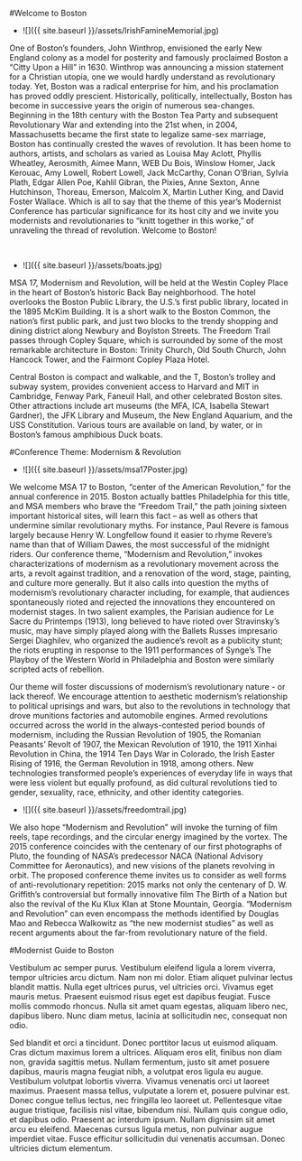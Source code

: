 
<div class="padder" id="begin">
</div>

#Welcome to Boston

* ![]({{ site.baseurl }}/assets/IrishFamineMemorial.jpg)

One of Boston’s founders, John Winthrop, envisioned the early New England colony as a model for posterity and famously proclaimed Boston a “Citty Upon a Hill” in 1630. Winthrop was announcing a mission statement for a Christian utopia, one we would hardly understand as revolutionary today. Yet, Boston was a radical enterprise for him, and his proclamation has proved oddly prescient. Historically, politically, intellectually, Boston has become in successive years the origin of numerous sea-changes. Beginning in the 18th century with the Boston Tea Party and subsequent Revolutionary War and extending into the 21st when, in 2004, Massachusetts became the first state to legalize same-sex marriage, Boston has continually crested the waves of revolution. It has been home to authors, artists, and scholars as varied as Louisa May Aclott, Phyllis Wheatley, Aerosmith, Aimee Mann, WEB Du Bois, Winslow Homer, Jack Kerouac, Amy Lowell, Robert Lowell, Jack McCarthy, Conan O’Brian, Sylvia Plath, Edgar Allen Poe, Kahlil Gibran, the Pixies, Anne Sexton, Anne Hutchinson, Thoreau, Emerson, Malcolm X, Martin Luther King, and David Foster Wallace. Which is all to say that the theme of this year’s Modernist Conference has particular significance for its host city and we invite you modernists and revolutionaries to “knitt together in this worke,” of unraveling the thread of revolution. Welcome to Boston!

<br>

* ![]({{ site.baseurl }}/assets/boats.jpg)

MSA 17, Modernism and Revolution, will be held at the Westin Copley Place in the heart of Boston’s historic Back Bay neighborhood. The hotel overlooks the Boston Public Library, the U.S.’s first public library, located in the 1895 McKim Building. It is a short walk to the Boston Common, the nation’s first public park, and just two blocks to the trendy shopping and dining district along Newbury and Boylston Streets. The Freedom Trail passes through Copley Square, which is surrounded by some of the most remarkable architecture in Boston: Trinity Church, Old South Church, John Hancock Tower, and the Fairmont Copley Plaza Hotel.

Central Boston is compact and walkable, and the T, Boston’s trolley and subway system, provides convenient access to Harvard and MIT in Cambridge, Fenway Park, Faneuil Hall, and other celebrated Boston sites. Other attractions include art museums (the MFA, ICA, Isabella Stewart Gardner), the JFK Library and Museum, the New England Aquarium, and the USS Constitution. Various tours are available on land, by water, or in Boston’s famous amphibious Duck boats.

#Conference Theme: Modernism & Revolution

* ![]({{ site.baseurl }}/assets/msa17Poster.jpg)

We welcome MSA 17 to Boston, “center of the American Revolution,” for the annual conference in 2015. Boston actually battles Philadelphia for this title, and MSA members who brave the “Freedom Trail,” the path joining sixteen important historical sites, will learn this fact – as well as others that undermine similar revolutionary myths. For instance, Paul Revere is famous largely because Henry W. Longfellow found it easier to rhyme Revere’s name than that of William Dawes, the most successful of the midnight riders. Our conference theme, “Modernism and Revolution,” invokes characterizations of modernism as a revolutionary movement across the arts, a revolt against tradition, and a renovation of the word, stage, painting, and culture more generally. But it also calls into question the myths of modernism’s revolutionary character including, for example, that audiences spontaneously rioted and rejected the innovations they encountered on modernist stages. In two salient examples, the Parisian audience for Le Sacre du Printemps (1913), long believed to have rioted over Stravinsky’s music, may have simply played along with the Ballets Russes impresario Sergei Diaghilev, who organized the audience’s revolt as a publicity stunt; the riots erupting in response to the 1911 performances of Synge’s The Playboy of the Western World in Philadelphia and Boston were similarly scripted acts of rebellion.

Our theme will foster discussions of modernism’s revolutionary nature - or lack thereof. We encourage attention to aesthetic modernism’s relationship to political uprisings and wars, but also to the revolutions in technology that drove munitions factories and automobile engines. Armed revolutions occurred across the world in the always-contested period bounds of modernism, including the Russian Revolution of 1905, the Romanian Peasants’ Revolt of 1907, the Mexican Revolution of 1910, the 1911 Xinhai Revolution in China, the 1914 Ten Days War in Colorado, the Irish Easter Rising of 1916, the German Revolution in 1918, among others.  New technologies transformed people’s experiences of everyday life in ways that were less violent but equally profound, as did cultural revolutions tied to gender, sexuality, race, ethnicity, and other identity categories.

* ![]({{ site.baseurl }}/assets/freedomtrail.jpg)

We also hope “Modernism and Revolution” will invoke the turning of film reels, tape recordings, and the circular energy imagined by the vortex. The 2015 conference coincides with the centenary of our first photographs of Pluto, the founding of NASA’s predecessor NACA (National Advisory Committee for Aeronautics), and new visions of the planets revolving in orbit. The proposed conference theme invites us to consider as well forms of anti-revolutionary repetition: 2015 marks not only the centenary of D. W. Griffith’s controversial but formally innovative film The Birth of a Nation but also the revival of the Ku Klux Klan at Stone Mountain, Georgia. “Modernism and Revolution” can even encompass the methods identified by Douglas Mao and Rebecca Walkowitz as “the new modernist studies” as well as recent arguments about the far-from revolutionary nature of the field.

#Modernist Guide to Boston


Vestibulum ac semper purus. Vestibulum eleifend ligula a lorem viverra, tempor ultricies arcu dictum. Nam non mi dolor. Etiam aliquet pulvinar lectus blandit mattis. Nulla eget ultrices purus, vel ultricies orci. Vivamus eget mauris metus. Praesent euismod risus eget est dapibus feugiat. Fusce mollis commodo rhoncus. Nulla sit amet quam egestas, aliquam libero nec, dapibus libero. Nunc diam metus, lacinia at sollicitudin nec, consequat non odio.

Sed blandit et orci a tincidunt. Donec porttitor lacus ut euismod aliquam. Cras dictum maximus lorem a ultrices. Aliquam eros elit, finibus non diam non, gravida sagittis metus. Nullam fermentum, justo sit amet posuere dapibus, mauris magna feugiat nibh, a volutpat eros ligula eu augue. Vestibulum volutpat lobortis viverra. Vivamus venenatis orci ut laoreet maximus. Praesent massa tellus, vulputate a lorem et, posuere pulvinar est. Donec congue tellus lectus, nec fringilla leo laoreet ut. Pellentesque vitae augue tristique, facilisis nisl vitae, bibendum nisi. Nullam quis congue odio, et dapibus odio. Praesent ac interdum ipsum. Nullam dignissim sit amet arcu eu eleifend. Maecenas cursus ligula metus, non pulvinar augue imperdiet vitae. Fusce efficitur sollicitudin dui venenatis accumsan. Donec ultricies dictum elementum.

